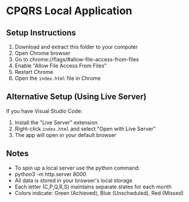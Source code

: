 # CPQRS Local Application

## Setup Instructions

1. Download and extract this folder to your computer
2. Open Chrome browser
3. Go to chrome://flags/#allow-file-access-from-files
4. Enable "Allow File Access From Files"
5. Restart Chrome
6. Open the `index.html` file in Chrome

## Alternative Setup (Using Live Server)

If you have Visual Studio Code:

1. Install the "Live Server" extension
2. Right-click `index.html` and select "Open with Live Server"
3. The app will open in your default browser

## Notes

- To spin up a local server use the python command:
- python3 -m http.server 8000
- All data is stored in your browser's local storage
- Each letter (C,P,Q,R,S) maintains separate states for each month
- Colors indicate: Green (Achieved), Blue (Unscheduled), Red (Missed)
